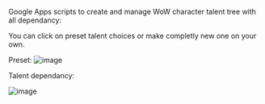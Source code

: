 Google Apps scripts to create and manage WoW character talent tree with all dependancy:

You can click on preset talent choices or make completly new one on your own.

Preset: 
![image](https://cdn.discordapp.com/attachments/983670671647313930/983675546804301864/TalentSwapPreSet.gif)

Talent dependancy:

![image](https://cdn.discordapp.com/attachments/983670671647313930/983678077282435072/holyTalents.gif)
